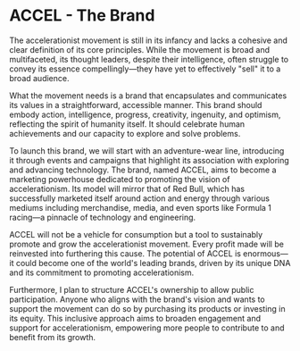 # ACCEL - The Brand

The accelerationist movement is still in its infancy and lacks a cohesive and clear definition of its core principles. While the movement is broad and multifaceted, its thought leaders, despite their intelligence, often struggle to convey its essence compellingly—they have yet to effectively "sell" it to a broad audience.

What the movement needs is a brand that encapsulates and communicates its values in a straightforward, accessible manner. This brand should embody action, intelligence, progress, creativity, ingenuity, and optimism, reflecting the spirit of humanity itself. It should celebrate human achievements and our capacity to explore and solve problems.

To launch this brand, we will start with an adventure-wear line, introducing it through events and campaigns that highlight its association with exploring and advancing technology. The brand, named ACCEL, aims to become a marketing powerhouse dedicated to promoting the vision of accelerationism. Its model will mirror that of Red Bull, which has successfully marketed itself around action and energy through various mediums including merchandise, media, and even sports like Formula 1 racing—a pinnacle of technology and engineering.

ACCEL will not be a vehicle for consumption but a tool to sustainably promote and grow the accelerationist movement. Every profit made will be reinvested into furthering this cause. The potential of ACCEL is enormous—it could become one of the world's leading brands, driven by its unique DNA and its commitment to promoting accelerationism.

Furthermore, I plan to structure ACCEL's ownership to allow public participation. Anyone who aligns with the brand's vision and wants to support the movement can do so by purchasing its products or investing in its equity. This inclusive approach aims to broaden engagement and support for accelerationism, empowering more people to contribute to and benefit from its growth.

